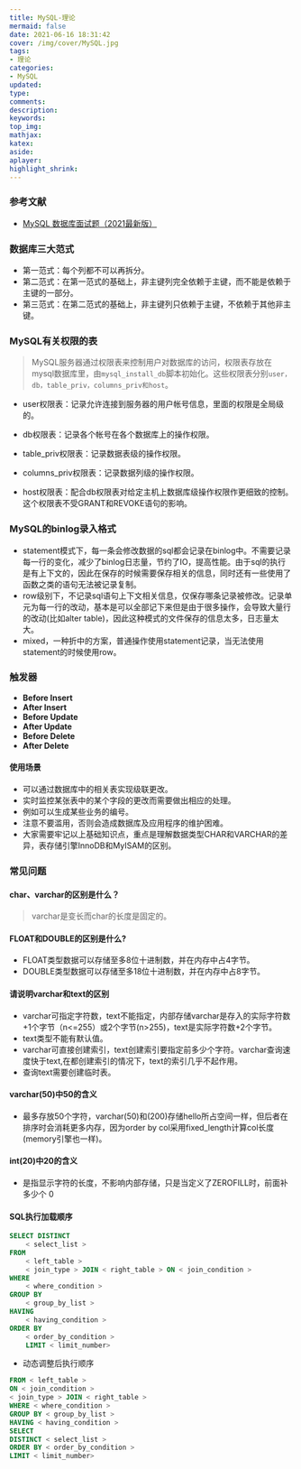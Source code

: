 ```yaml
---
title: MySQL-理论
mermaid: false
date: 2021-06-16 18:31:42
cover: /img/cover/MySQL.jpg
tags:
- 理论
categories:
- MySQL
updated:
type:
comments:
description:
keywords:
top_img:
mathjax:
katex:
aside:
aplayer:
highlight_shrink:
---
```


### 参考文献

* [MySQL 数据库面试题（2021最新版）](https://mp.weixin.qq.com/s/8uMUu5vqPShVv4LatCD5qg)

### **数据库三大范式**

- 第一范式：每个列都不可以再拆分。
- 第二范式：在第一范式的基础上，非主键列完全依赖于主键，而不能是依赖于主键的一部分。
- 第三范式：在第二范式的基础上，非主键列只依赖于主键，不依赖于其他非主键。

### **MySQL有关权限的表**

>  MySQL服务器通过权限表来控制用户对数据库的访问，权限表存放在mysql数据库里，由`mysql_install_db`脚本初始化。这些权限表分别`user，db，table_priv，columns_priv和host`。

* user权限表：记录允许连接到服务器的用户帐号信息，里面的权限是全局级的。

* db权限表：记录各个帐号在各个数据库上的操作权限。

* table_priv权限表：记录数据表级的操作权限。

* columns_priv权限表：记录数据列级的操作权限。

* host权限表：配合db权限表对给定主机上数据库级操作权限作更细致的控制。这个权限表不受GRANT和REVOKE语句的影响。

### **MySQL的binlog录入格式**

- statement模式下，每一条会修改数据的sql都会记录在binlog中。不需要记录每一行的变化，减少了binlog日志量，节约了IO，提高性能。由于sql的执行是有上下文的，因此在保存的时候需要保存相关的信息，同时还有一些使用了函数之类的语句无法被记录复制。
- row级别下，不记录sql语句上下文相关信息，仅保存哪条记录被修改。记录单元为每一行的改动，基本是可以全部记下来但是由于很多操作，会导致大量行的改动(比如alter table)，因此这种模式的文件保存的信息太多，日志量太大。
- mixed，一种折中的方案，普通操作使用statement记录，当无法使用statement的时候使用row。

### 触发器

- **Before Insert**
- **After Insert**
- **Before Update**
- **After Update**
- **Before Delete**
- **After Delete**

#### **使用场景**

- 可以通过数据库中的相关表实现级联更改。
- 实时监控某张表中的某个字段的更改而需要做出相应的处理。
- 例如可以生成某些业务的编号。
- 注意不要滥用，否则会造成数据库及应用程序的维护困难。
- 大家需要牢记以上基础知识点，重点是理解数据类型CHAR和VARCHAR的差异，表存储引擎InnoDB和MyISAM的区别。

### 常见问题

#### **char、varchar的区别是什么？**

> varchar是变长而char的长度是固定的。

#### **FLOAT和DOUBLE的区别是什么?**

- FLOAT类型数据可以存储至多8位十进制数，并在内存中占4字节。
- DOUBLE类型数据可以存储至多18位十进制数，并在内存中占8字节。

#### **请说明varchar和text的区别**

- varchar可指定字符数，text不能指定，内部存储varchar是存入的实际字符数+1个字节（n<=255）或2个字节(n>255)，text是实际字符数+2个字节。
- text类型不能有默认值。
- varchar可直接创建索引，text创建索引要指定前多少个字符。varchar查询速度快于text,在都创建索引的情况下，text的索引几乎不起作用。
- 查询text需要创建临时表。

#### **varchar(50)中50的含义**

* 最多存放50个字符，varchar(50)和(200)存储hello所占空间一样，但后者在排序时会消耗更多内存，因为order by col采用fixed_length计算col长度(memory引擎也一样)。

#### **int(20)中20的含义**

* 是指显示字符的长度，不影响内部存储，只是当定义了ZEROFILL时，前面补多少个 0

#### SQL执行加载顺序

```sql
SELECT DISTINCT
	< select_list > 
FROM
	< left_table > 
	< join_type > JOIN < right_table > ON < join_condition > 
WHERE
	< where_condition > 
GROUP BY
	< group_by_list > 
HAVING
	< having_condition > 
ORDER BY
	< order_by_condition > 
	LIMIT < limit_number>
```

* 动态调整后执行顺序

```sql
FROM < left_table > 
ON < join_condition > 
< join_type > JOIN < right_table > 
WHERE < where_condition > 
GROUP BY < group_by_list > 
HAVING < having_condition > 
SELECT 
DISTINCT < select_list > 
ORDER BY < order_by_condition > 
LIMIT < limit_number>
```


